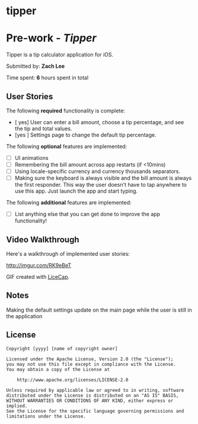 # tipper
# Pre-work - *Tipper*

Tipper is a tip calculator application for iOS.

Submitted by: **Zach Lee**

Time spent: **6** hours spent in total

## User Stories

The following **required** functionality is complete:

* [ yes] User can enter a bill amount, choose a tip percentage, and see the tip and total values.
* [yes ] Settings page to change the default tip percentage.

The following **optional** features are implemented:
* [ ] UI animations
* [ ] Remembering the bill amount across app restarts (if <10mins)
* [ ] Using locale-specific currency and currency thousands separators.
* [ ] Making sure the keyboard is always visible and the bill amount is always the first responder. This way the user doesn't have to tap anywhere to use this app. Just launch the app and start typing.

The following **additional** features are implemented:

- [ ] List anything else that you can get done to improve the app functionality!

## Video Walkthrough 

Here's a walkthrough of implemented user stories:

http://imgur.com/RK9eBeT

GIF created with [LiceCap](http://www.cockos.com/licecap/).

## Notes

Making the default settings update on the main page while the user is still in the application

## License

    Copyright [yyyy] [name of copyright owner]

    Licensed under the Apache License, Version 2.0 (the "License");
    you may not use this file except in compliance with the License.
    You may obtain a copy of the License at

        http://www.apache.org/licenses/LICENSE-2.0

    Unless required by applicable law or agreed to in writing, software
    distributed under the License is distributed on an "AS IS" BASIS,
    WITHOUT WARRANTIES OR CONDITIONS OF ANY KIND, either express or implied.
    See the License for the specific language governing permissions and
    limitations under the License.
